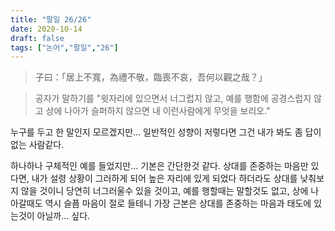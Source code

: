 ```yaml
---
title: "팔일 26/26"
date: 2020-10-14
draft: false
tags: ["논어","팔일","26"]
---
```


> 子曰：「居上不寬，為禮不敬，臨喪不哀，吾何以觀之哉？」

> 공자가 말하기를 "윗자리에 있으면서 너그럽지 않고,
> 예를 행함에 공경스럽지 않고 상에 나아가 슬퍼하지 않으면 내 이런사람에게 무엇을 보리오."

누구를 두고 한 말인지 모르겠지만...
일반적인 성향이 저렇다면 그건 내가 봐도 좀 답이 없는 사람같다.

하나하나 구체적인 예를 들었지만... 기본은 간단한것 같다.
상대를 존중하는 마음만 있다면,
내가 설령 상황이 그러하게 되어 높은 자리에 있게 되었다 하더라도
상대를 낮춰보지 않을 것이니 당연히 너그러울수 있을 것이고,
예를 행할때는 말할것도 없고, 상에 나아갈때도 역시 슬픔 마음이 절로 들테니
가장 근본은 상대를 존중하는 마음과 태도에 있는것이 아닐까... 싶다.
